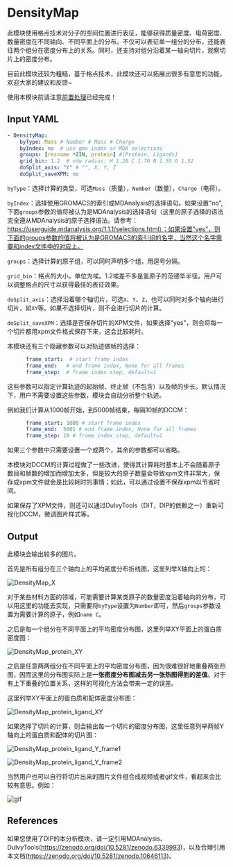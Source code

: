 # DensityMap

此模块使用格点技术对分子的空间位置进行表征，能够获得质量密度、电荷密度、数量密度在不同轴向、不同平面上的分布。不仅可以表征单一组分的分布，还能表征两个组分在密度分布上的关系。同时，还支持对组分沿着某一轴向切片，观察切片上的密度分布。

目前此模块还较为粗糙，基于格点技术，此模块还可以拓展出很多有意思的功能，欢迎大家的建议和反馈~

使用本模块前请注意[前置处理](https://duivyprocedures-docs.readthedocs.io/en/latest/Framework.html#id7)已经完成！

## Input YAML

```yaml
- DensityMap:
    byType: Mass # Number # Mass # Charge
    byIndex: no  # use gmx index or MDA selections
    groups: [resname *ZIN, protein] #[Protein, Ligands]
    grid_bin: 1.2  # vdw radius: H 1.20 C 1.70 N 1.55 O 1.52
    doSplit_axis: "Y" # "", X, Y, Z
    doSplit_saveXPM: no
```

`byType`：选择计算的类型，可选`Mass`（质量），`Number`（数量），`Charge`（电荷）。

`byIndex`：选择使用GROMACS的索引或MDAnalysis的选择语句。如果设置"no", 下面`groups`参数的值将被认为是MDAnalysis的选择语句（这里的原子选择的语法完全遵从MDAnalysis的原子选择语法。请参考：https://userguide.mdanalysis.org/1.1.1/selections.html）；如果设置"yes"，则下面的groups参数的值将被认为是GROMACS的索引组的名字，当然这个名字需要和index文件中的对应上。

`groups`：选择计算的原子组，可以同时声明多个组，用逗号分隔。

`grid_bin`：格点的大小，单位为埃。1.2埃差不多是氢原子的范德华半径。用户可以调整格点的尺寸以获得最佳的表征效果。

`doSplit_axis`：选择沿着哪个轴切片，可选`X`、`Y`、`Z`，也可以同时对多个轴向进行切片，如`XY`等。如果不选择切片，则不会进行切片的计算。

`doSplit_saveXPM`：选择是否保存切片的XPM文件，如果选择"yes"，则会将每一个切片都用xpm文件格式保存下来，这会比较耗时。

本模块还有三个隐藏参数可以对轨迹做帧的选择：

```yaml
      frame_start:  # start frame index
      frame_end:   # end frame index, None for all frames
      frame_step:  # frame index step, default=1
```

这些参数可以指定计算轨迹的起始帧、终止帧（不包含）以及帧的步长。默认情况下，用户不需要设置这些参数，模块会自动分析整个轨迹。

例如我们计算从1000帧开始，到5000帧结束，每隔10帧的DCCM：

```yaml
      frame_start: 1000 # start frame index
      frame_end:  5001 # end frame index, None for all frames
      frame_step: 10 # frame index step, default=1
```

如果三个参数中只需要设置一个或两个，其余的参数都可以省略。

本模块对DCCM的计算过程做了一些改进，使得其计算耗时基本上不会随着原子数目和帧数的增加而增加太多，但是较大的原子数量会导致xpm文件非常大，保存成xpm文件就会是比较耗时的事情；如此，可以通过设置不保存xpm以节省时间。

如果保存了XPM文件，则还可以通过DuIvyTools（DIT，DIP的依赖之一）重新可视化DCCM，微调图片样式等。

## Output

此模块会输出较多的图片。

首先是所有组分在三个轴向上的平均密度分布折线图，这里列举X轴向上的：

![DensityMap_X](static/DensityMap_Density_distribution_X_axis.png)

对于某些材料方面的领域，可能需要计算某类原子的数量密度沿着轴向的分布，可以用这里的功能去实现，只需要将`byType`设置为`Number`即可，然后`groups`参数设置为需要计算的原子，例如`name C`。

之后是每一个组分在不同平面上的平均密度分布图，这里列举XY平面上的蛋白质密度图：

![DensityMap_protein_XY](static/DensityMap_Density_XY_ave_protein.png)

之后是任意两两组分在不同平面上的平均密度分布图，因为很难很好地重叠两张热图，因而这里的分布图实际上是**一张密度分布图减去另一张热图得到的差值**。对于有上下重叠的位置关系，这样的可视化方法会带来一定的误差。

这里列举XY平面上的蛋白质和配体密度分布图：

![DensityMap_protein_ligand_XY](static/DensityMap_Density_XY_resname_ZIN-protein_ave.png)


如果选择了切片的计算，则会输出每一个切片的密度分布图，这里任意列举两帧Y轴向上的蛋白质和配体的切片图：

![DensityMap_protein_ligand_Y_frame1](static/DensityMap_Density_XZ_resname_ZIN-protein_3.0nm.png)

![DensityMap_protein_ligand_Y_frame2](static/DensityMap_Density_XZ_resname_ZIN-protein_4.0nm.png)

当然用户也可以自行将切片出来的图片文件组合成视频或者gif文件，看起来会比较有意思。例如：

![gif](static/DensityMap_split.gif)

## References

如果您使用了DIP的本分析模块，请一定引用MDAnalysis、DuIvyTools(https://zenodo.org/doi/10.5281/zenodo.6339993)，以及合理引用本文档(https://zenodo.org/doi/10.5281/zenodo.10646113)。
